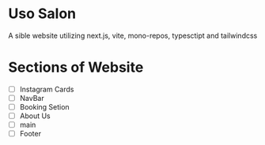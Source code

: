 # Uso Salon 
A sible website utilizing next.js, vite, mono-repos, typesctipt and tailwindcss


# Sections of Website
- [ ] Instagram Cards
- [ ] NavBar
- [ ] Booking Setion 
- [ ] About Us 
- [ ] main
- [ ] Footer